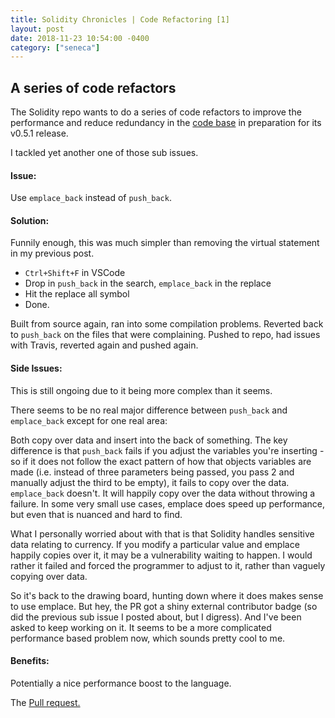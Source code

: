 ```yaml
---
title: Solidity Chronicles | Code Refactoring [1]
layout: post
date: 2018-11-23 10:54:00 -0400
category: ["seneca"]
---
```


## A series of code refactors

The Solidity repo wants to do a series of code refactors to improve the performance and reduce redundancy in the [code base](https://github.com/ethereum/solidity/issues/5168) in preparation for its v0.5.1 release. 

I tackled yet another one of those sub issues.

#### **Issue:**
Use `emplace_back` instead of `push_back`.

#### **Solution:**

Funnily enough, this was much simpler than removing the virtual statement in my previous post. 

- `Ctrl+Shift+F` in VSCode
- Drop in `push_back` in the search, `emplace_back` in the replace
- Hit the replace all symbol
- Done.

Built from source again, ran into some compilation problems. Reverted back to `push_back` on the files that were complaining.
Pushed to repo, had issues with Travis, reverted again and pushed again. 

#### **Side Issues:**  

This is still ongoing due to it being more complex than it seems. 

There seems to be no real major difference between `push_back` and `emplace_back` except for one real area:  

Both copy over data and insert into the back of something. The key difference is that `push_back` fails if you adjust the variables you're inserting - so if it does not follow the exact pattern of how that objects variables are made (i.e. instead of three parameters being passed, you pass 2 and manually adjust the third to be empty), it fails to copy over the data.
`emplace_back` doesn't. It will happily copy over the data without throwing a failure. In some very small use cases, emplace does speed up performance, but even that is nuanced and hard to find. 

What I personally worried about with that is that Solidity handles sensitive data relating to currency. If you modify a particular value and emplace happily copies over it, it may be a vulnerability waiting to happen. I would rather it failed and forced the programmer to adjust to it, rather than vaguely copying over data. 

So it's back to the drawing board, hunting down where it does makes sense to use emplace. But hey, the PR got a shiny external contributor badge (so did the previous sub issue I posted about, but I digress). And I've been asked to keep working on it. It seems to be a more complicated performance based problem now, which sounds pretty cool to me. 

#### **Benefits:**

Potentially a nice performance boost to the language.

The [Pull request.](https://github.com/ethereum/solidity/pull/5443)

